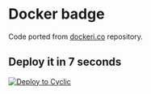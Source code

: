 # Docker badge

Code ported from [dockeri.co](https://github.com/retrohacker/dockeri.co) repository.

## Deploy it in 7 seconds

[![Deploy to Cyclic](https://deploy.cyclic.app/button.svg)](https://deploy.cyclic.app/)

